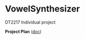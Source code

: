 # VowelSynthesizer

DT2217 Individual project

**Project Plan** ([doc](https://docs.google.com/document/d/1fmZuJE0aM0tm7MNw_aknPAknOgZALh7ohF47zjVFOA0/edit?usp=sharing))
